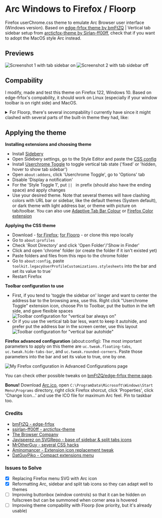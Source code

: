 # Arc Windows to Firefox / Floorp

Firefox userChrome.css theme to emulate Arc Browser user interface (Windows version).
Based on [edge-frfox theme by bmFtZQ](https://github.com/bmFtZQ/edge-frfox) | Vertical tab sidebar setup from [arcticfox-theme by Sirlan-ff00ff](https://github.com/sirlan-ff00ff/arcticfox-theme), check that if you want to adopt the MacOS style Arc instead.

## Previews

![Screenshot 1 with tab sidebar on](https://github.com/KiKaraage/ArcWTF/assets/10529881/0f3711c7-4841-464f-b5d0-8b78bd4e0402)
![Screenshot 2 with tab sidebar off](https://github.com/KiKaraage/ArcWTF/assets/10529881/4d083837-0b5b-4667-a2cb-3b03068d4527)

## Compability

I modify, made and test this theme on Firefox 122, Windows 10. Based on edge-frfox's compability, it should work on Linux (especially if your window toolbar is on right side) and MacOS.

<details>
  <summary>For Floorp, there's several incompability I currently have since it might clashed with several parts of the built-in theme they had, like:</summary>

- I haven't been able to modify URL font size
- Userchrome Toggle hasn't working yet, so the vertical tab sidebar is either a) autohidden but you can't toggle it to be in fixed position, or b) can be switched on to be shown/hidden, but it can't be automated.
- Advanced configurations from this theme in about:config doesn't worked, so the sidebar tab (either in Sidebery, TST or their default vertical tab) tend to mimic the window background instead of mimicking tab/toolbar background to blend with the toolbar and browser border. So far I can only fix this in Sidebery - you will have to grab toolbar's hex/RGB color and apply it to `--frame-bg` parameter, as shown in screenshots below.
- Hiding tabs bar, turning on browser border frame is applicable only through Floorp's settings instead of through the theme + about:config configurations.
- Otherwise, the theme are working quite well! Split view is available too, but since the devs haven't put the option in right-click context menu, you will have to use their default vertical tab to do it. Though it doesn't look as good as Sidebery.

| Condition                                                                                           | Screenshot                                                                                          |
| --------------------------------------------------------------------------------------------------- | --------------------------------------------------------------------------------------------------- |
| Original vertical tab bar + Split view                                                              | ![gambar](https://github.com/KiKaraage/ArcWTF/assets/10529881/1ca4cadb-146d-499d-9d1c-8d77e50183aa) |
| Original Sidebery (with CSS styling)                                                                | ![gambar](https://github.com/KiKaraage/ArcWTF/assets/10529881/8ce5ccc4-cb52-4f48-ac75-4e2c5d699074) |
| Sidebery (with CSS styling) after `--frame-bg` parameter modified, the panel blend better in Floorp | ![gambar](https://github.com/KiKaraage/ArcWTF/assets/10529881/ac47a984-d892-481f-97c2-9fb58407f8be) |

</details>

## Applying the theme

<b>Installing extensions and choosing theme</b>

- Install [Sidebery](https://github.com/mbnuqw/sidebery)
- Open Sidebery settings, go to the Style Editor and paste the [CSS config](docs/sidebery/sidebery-css)
- Install [Userchrome Toggle](https://addons.mozilla.org/id/firefox/addon/userchrome-toggle/) to toggle vertical tab state ('fixed' or 'hidden, hover to show tab sidebar')
- Open `about:addons`, click 'Userchrome Toggle', go to 'Options' tab
- Disable 'Display a notification'
- For the 'Style Toggle 1', put `|| ` in prefix (should also have the ending space) and apply changes
- Use your desired theme. Note that several themes will have clashing colors with URL bar or sidebar, like the default themes (System default), or dark theme with light address bar, or theme with picture on tab/toolbar. You can also use [Adaptive Tab Bar Colour](https://addons.mozilla.org/id/firefox/addon/adaptive-tab-bar-colour/) or [Firefox Color](https://color.firefox.com) [extension](https://addons.mozilla.org/id/firefox/addon/firefox-color)

<b>Applying the CSS theme</b>

- Download - [for Firefox](https://github.com/KiKaraage/ArcWTF/archive/refs/heads/main.zip); [for Floorp](https://github.com/KiKaraage/ArcWTF/archive/refs/heads/floorp.zip) - or clone this repo locally
- Go to `about:profiles`
- Check 'Root Directory' and click 'Open Folder'/'Show in Finder'
- Click and open 'chrome' folder (or create the folder if it isn't existed yet)
- Paste folders and files from this repo to the chrome folder
- Go to `about:config`, paste `toolkit.legacyUserProfileCustomizations.stylesheets` into the bar and set its value to true`
- Restart Firefox

<b>Toolbar configuration to use</b>

- First, if you tend to 'toggle the sidebar on' longer and want to center the address bar to the browsing area, use this. Right click "Userchrome Toggle" extension icon, choose Pin to Toolbar, put the button in the left side, and gave flexible spaces
  ![Toolbar configuration for "vertical bar always on"](https://github.com/KiKaraage/ArcWTF/assets/10529881/4928ae8e-55fb-42c3-8295-8748e6ae6a68)
- Or if you use the vertical tab bar less, want to keep it autohide, and prefer put the address bar in the screen center, use this layout
  ![Toolbar configuration for "vertical bar autohide"](https://github.com/KiKaraage/ArcWTF/assets/10529881/40739e9f-0ee5-4165-8460-ec5cdf9e374a)

<b>Firefox advanced configuration</b> (about:config): The most important parameters to apply on this theme are `uc.tweak.floating-tabs`, `uc.tweak.hide-tabs-bar`, and `uc.tweak.rounded-corners`. Paste those parameters into the bar and set its value to true, one by one.

![My Firefox configuration in Advanced Configurations page](https://github.com/KiKaraage/ArcWTF/assets/10529881/08582e35-e581-4450-b2f8-809ff7116d00)

You can check other possible tweaks on [bmFtZQ/edge-frfox theme page](https://github.com/bmFtZQ/edge-frfox?tab=readme-ov-file#tweaks).

<b>Bonus!</b> Download [Arc.ico](https://github.com/KiKaraage/ArcWTF/blob/main/Arc.ico), open `C:\ProgramData\Microsoft\Windows\Start Menu\Programs` directory, right click Firefox shorcut, click 'Properties', click 'Change Icon...' and use the ICO file for maximum Arc feel. Pin to taskbar too.

### Credits

- [bmFtZQ - edge-frfox](https://github.com/bmFtZQ/edge-frfox)
- [ssirlan-ff00ff - arcticfox-theme](https://github.com/sirlan-ff00ff/arcticfox-theme)
- [The Browser Company](https://arc.net)
- [Javisperez on SVGRepo - base of sidebar & split tabs icons](https://www.svgrepo.com/collection/toe-basic-line-interface-icons/)
- [MrOtherGuy - several CSS hacks](https://mrotherguy.github.io/firefox-csshacks/)
- [Aminomancer - Extension icon replacement tweak](https://github.com/aminomancer/uc.css.js/blob/master/uc-extensions.css)
- [DatGuyPiko - Compact extensions menu](https://github.com/datguypiko/Firefox-Mod-Blur/tree/master/EXTRA%20MODS/Compact%20extensions%20menu)

### Issues to Solve

- [x] Replacing Firefox menu SVG with Arc icon
- [x] Reformatting Arc, sidebar and split tab icons so they can adapt well to themes
- [ ] Improving buttonbox (window controls) so that it can be hidden on fullscreen but can be summoned when corner area is hovered
- [ ] Improving theme compability with Floorp (low priority, but it's already usable)
